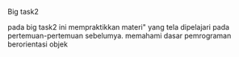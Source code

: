 Big task2

pada big task2 ini mempraktikkan materi" yang tela dipelajari pada pertemuan-pertemuan sebelumya. memahami dasar pemrograman berorientasi objek